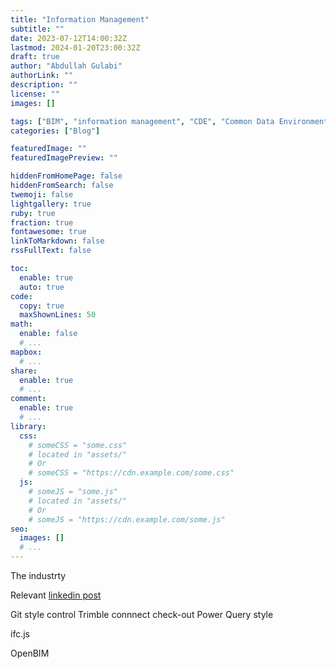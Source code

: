 ```yaml
---
title: "Information Management"
subtitle: ""
date: 2023-07-12T14:00:32Z
lastmod: 2024-01-20T23:00:32Z
draft: true
author: "Abdullah Gulabi"
authorLink: ""
description: ""
license: ""
images: []

tags: ["BIM", "information management", "CDE", "Common Data Environment"]
categories: ["Blog"]

featuredImage: ""
featuredImagePreview: ""

hiddenFromHomePage: false
hiddenFromSearch: false
twemoji: false
lightgallery: true
ruby: true
fraction: true
fontawesome: true
linkToMarkdown: false
rssFullText: false

toc:
  enable: true
  auto: true
code:
  copy: true
  maxShownLines: 50
math:
  enable: false
  # ...
mapbox:
  # ...
share:
  enable: true
  # ...
comment:
  enable: true
  # ...
library:
  css:
    # someCSS = "some.css"
    # located in "assets/"
    # Or
    # someCSS = "https://cdn.example.com/some.css"
  js:
    # someJS = "some.js"
    # located in "assets/"
    # Or
    # someJS = "https://cdn.example.com/some.js"
seo:
  images: []
  # ...
---
```


<!--more-->
The industrty

Relevant [linkedin post](https://www.linkedin.com/posts/johnatbimlauncher_cde-integratedcde-distributed-activity-6952170381826805760-vEMP?utm_source=linkedin_share&utm_medium=member_desktop_web) 

Git style control
Trimble connnect check-out
Power Query style 

ifc.js

OpenBIM